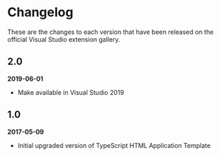 # Changelog

These are the changes to each version that have been released
on the official Visual Studio extension gallery.

## 2.0

**2019-06-01**

- Make available in Visual Studio 2019

## 1.0

**2017-05-09**

- Initial upgraded version of TypeScript HTML Application Template